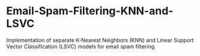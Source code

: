 # Email-Spam-Filtering-KNN-and-LSVC
Implementation of separate K-Nearest Neighbors (KNN) and Linear Support Vector Classification (LSVC) models for email spam filtering.
